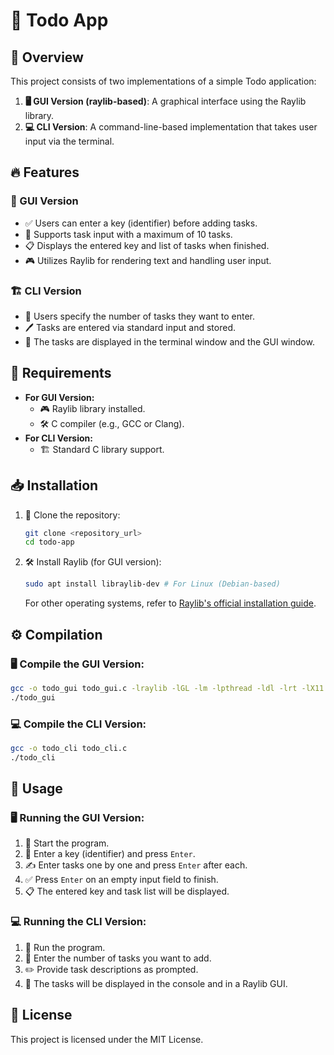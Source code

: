 # 📝 Todo App

## 🌟 Overview
This project consists of two implementations of a simple Todo application:
1. **🖥️ GUI Version (raylib-based)**: A graphical interface using the Raylib library.
2. **💻 CLI Version**: A command-line-based implementation that takes user input via the terminal.

## 🔥 Features
### 🎨 GUI Version
- ✅ Users can enter a key (identifier) before adding tasks.
- 📝 Supports task input with a maximum of 10 tasks.
- 📋 Displays the entered key and list of tasks when finished.
- 🎮 Utilizes Raylib for rendering text and handling user input.

### 🏗️ CLI Version
- 📌 Users specify the number of tasks they want to enter.
- 🖊️ Tasks are entered via standard input and stored.
- 📄 The tasks are displayed in the terminal window and the GUI window.

## 📌 Requirements
- **For GUI Version:**
  - 🎮 Raylib library installed.
  - 🛠️ C compiler (e.g., GCC or Clang).
- **For CLI Version:**
  - 🏗️ Standard C library support.

## 📥 Installation
1. 📂 Clone the repository:
   ```sh
   git clone <repository_url>
   cd todo-app
   ```
2. 🛠️ Install Raylib (for GUI version):
   ```sh
   sudo apt install libraylib-dev # For Linux (Debian-based)
   ```
   For other operating systems, refer to [Raylib's official installation guide](https://www.raylib.com/).

## ⚙️ Compilation
### 🖥️ Compile the GUI Version:
```sh
gcc -o todo_gui todo_gui.c -lraylib -lGL -lm -lpthread -ldl -lrt -lX11
./todo_gui
```

### 💻 Compile the CLI Version:
```sh
gcc -o todo_cli todo_cli.c
./todo_cli
```

## 🚀 Usage
### 🖥️ Running the GUI Version:
1. 🏁 Start the program.
2. 🔑 Enter a key (identifier) and press `Enter`.
3. ✍️ Enter tasks one by one and press `Enter` after each.
4. ✅ Press `Enter` on an empty input field to finish.
5. 📋 The entered key and task list will be displayed.

### 💻 Running the CLI Version:
1. 🏁 Run the program.
2. 🔢 Enter the number of tasks you want to add.
3. ✏️ Provide task descriptions as prompted.
4. 📄 The tasks will be displayed in the console and in a Raylib GUI.

## 📜 License
This project is licensed under the MIT License.
